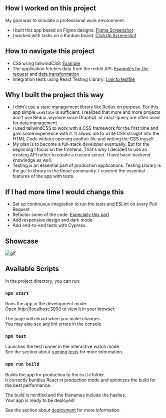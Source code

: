 ## How I worked on this project
My goal was to simulate a professional work environment.
- I built this app based on Figma designs: [Figma Screenshot](./src/assets/figma.png?raw=true)
- I worked with tasks on a Kanban board: [ClickUp Screenshot](./src/assets/kanban.png?raw=true)
## How to navigate this project
- CSS using tailwindCSS: [Example](./src/components/NavBar.js)
- The application fetches data from the reddit API: [Examples for the request](https://github.com/d4v3000/subreddit-analyzer/blob/280339a4766d9ca8acbf611f1daece27f21639d2/src/components/Search.js#L18) and [data transformation](https://github.com/d4v3000/subreddit-analyzer/blob/280339a4766d9ca8acbf611f1daece27f21639d2/src/components/PostsTable.js#L40)
- Integration tests using React Testing Library: [Link to testfile](https://github.com/d4v3000/subreddit-analyzer/blob/280339a4766d9ca8acbf611f1daece27f21639d2/src/App.test.js)
## Why I built the project this way
- I didn't use a state management library like Redux on purpose. For this app simple `useState` is
sufficient. I realized that more and more projects don't use Redux anymore since GraphQL or
react-query are often used for data management.
- I used tailwindCSS to work with a CSS framework for the first time and gain some experience with it. It allows me to write CSS straight into 
the HTML Code without opening another file and writing the CSS myself.
- My plan is to become a full-stack developer eventually. But for the beginning I focus on the
frontend. That's why I decided to use an existing API rather to create a custom server. I have
basic backend knowledge as well.
- Testing is an essential part of production applications. Testing Library is the go-to library in the
React community. I covered the essential features of the app with tests.
## If I had more time I would change this
- Set up continuous integration to run the tests and ESLint on every Pull Request
- Refactor some of the code. [Especially this part](https://github.com/d4v3000/subreddit-analyzer/blob/280339a4766d9ca8acbf611f1daece27f21639d2/src/components/Heatmap.js#L40)
- Add responsive design and dark mode
- Add end-to-end tests with Cypress.
## Showcase
![gif](./src/assets/showcase.gif)
## Available Scripts
In the project directory, you can run:

### `npm start`

Runs the app in the development mode.\
Open [http://localhost:3000](http://localhost:3000) to view it in your browser.

The page will reload when you make changes.\
You may also see any lint errors in the console.

### `npm test`

Launches the test runner in the interactive watch mode.\
See the section about [running tests](https://facebook.github.io/create-react-app/docs/running-tests) for more information.

### `npm run build`

Builds the app for production to the `build` folder.\
It correctly bundles React in production mode and optimizes the build for the best performance.

The build is minified and the filenames include the hashes.\
Your app is ready to be deployed!

See the section about [deployment](https://facebook.github.io/create-react-app/docs/deployment) for more information.
